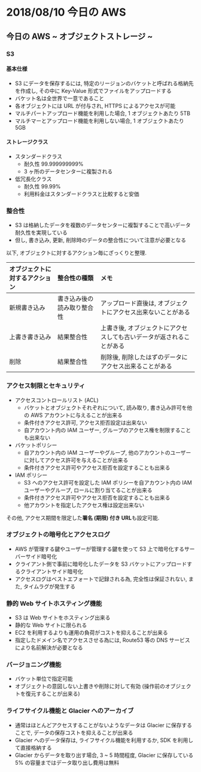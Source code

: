 # 2018/08/10 今日の AWS

## 今日の AWS ~ オブジェクトストレージ ~

### S3

#### 基本仕様

* S3 にデータを保存するには, 特定のリージョンのバケットと呼ばれる格納先を作成し, その中に Key-Value 形式でファイルをアップロードする
* バケット名は全世界で一意であること
* 各オブジェクトには URL が付与され, HTTPS によるアクセスが可能
* マルチパートアップロード機能を利用した場合, 1 オブジェクトあたり 5TB
* マルチマーとアップロード機能を利用しない場合, 1 オブジェクトあたり 5GB

#### ストレージクラス

* スタンダードクラス
    * 耐久性 99.999999999%
    * 3 ヶ所のデータセンターに複製される
* 低冗長化クラス
    * 耐久性 99.99%
    * 利用料金はスタンダードクラスと比較すると安価

### 整合性

* S3 は格納したデータを複数のデータセンターに複製することで高いデータ耐久性を実現している
* 但し, 書き込み, 更新, 削除時のデータの整合性について注意が必要となる

以下, オブジェクトに対するアクション毎にざっくりと整理.

| **オブジェクトに対するアクション** | **整合性の種類** | **メモ** |
|:---|:---|:---|
| 新規書き込み | 書き込み後の読み取り整合性 | アップロード直後は, オブジェクトにアクセス出来ないことがある |
| 上書き書き込み | 結果整合性 | 上書き後, オブジェクトにアクセスしても古いデータが返されることがある |
| 削除 | 結果整合性 | 削除後, 削除したはずのデータにアクセス出来ることがある |

### アクセス制限とセキュリティ

* アクセスコントロールリスト (ACL)
    * バケットとオブジェクトそれぞれについて, 読み取り, 書き込み許可を他の AWS アカウントに与えることが出来る
    * 条件付きアクセス許可, アクセス拒否設定は出来ない
    * 自アカウント内の IAM ユーザー, グループのアクセス権を制限することも出来ない
* バケットポリシー
    * 自アカウント内の IAM ユーザーやグループ, 他のアカウントのユーザーに対してアクセス許可を与えることが出来る
    * 条件付きアクセス許可やアクセス拒否を設定することも出来る
* IAM ポリシー
    * S3 へのアクセス許可を設定した IAM ポリシーを自アカウント内の IAM ユーザーやグループ, ロールに割り当てることが出来る
    * 条件付きアクセス許可やアクセス拒否を設定することも出来る
    * 他アカウントを指定したアクセス権は設定出来ない

その他, アクセス期間を限定した**署名 (期限) 付き URL**も設定可能.

### オブジェクトの暗号化とアクセスログ

* AWS が管理する鍵やユーザーが管理する鍵を使って S3 上で暗号化するサーバーサイド暗号化
* クライアント側で事前に暗号化したデータを S3 バケットにアップロードするクライアントサイド暗号化
* アクセスログはベストエフォートで記録される為, 完全性は保証されない, また, タイムラグが発生する

### 静的 Web サイトホスティング機能

* S3 は Web サイトをホスティング出来る
* 静的な Web サイトに限られる
* EC2 を利用するよりも運用の負荷がコストを抑えることが出来る
* 指定したドメイン名でアクセスさせる為には, Route53 等の DNS サービスにより名前解決が必要となる

### バージョニング機能

* バケット単位で指定可能
* オブジェクトの意図しない上書きや削除に対して有効 (操作前のオブジェクトを復元することが出来る)

### ライフサイクル機能と Glacier へのアーカイブ

* 通常はほとんどアクセスすることがないようなデータは Glacier に保存することで, データの保存コストを抑えることが出来る
* Glacier へのデータ保存は, ライフサイクル機能を利用するか, SDK を利用して直接格納する
* Glacier からデータを取り出す場合, 3 ~ 5 時間程度, Glacier に保存している 5% の容量まではデータ取り出し費用は無料
